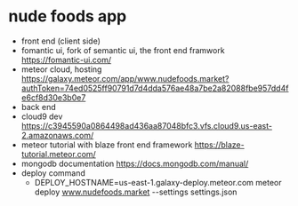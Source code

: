 # nude foods app
* front end (client side)
 * fomantic ui, fork of semantic ui, the front end framwork https://fomantic-ui.com/
 * meteor cloud, hosting https://galaxy.meteor.com/app/www.nudefoods.market?authToken=74ed0525ff90791d7d4dda576ae48a7be2a82088fbe957dd4fe6cf8d30e3b0e7
* back end 
 * cloud9 dev https://c3945590a0864498ad436aa87048bfc3.vfs.cloud9.us-east-2.amazonaws.com/
 * meteor tutorial with blaze front end framework https://blaze-tutorial.meteor.com/
 * mongodb documentation https://docs.mongodb.com/manual/
 * deploy command 
   * DEPLOY_HOSTNAME=us-east-1.galaxy-deploy.meteor.com meteor deploy www.nudefoods.market --settings settings.json
